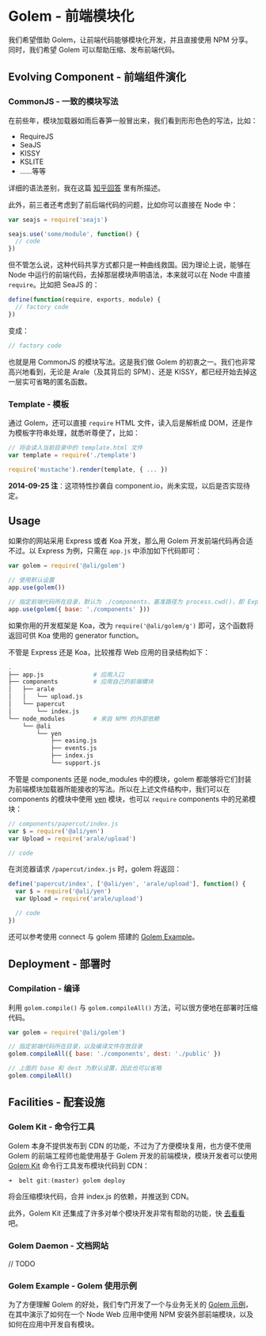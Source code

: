 # Golem - 前端模块化

我们希望借助 Golem，让前端代码能够模块化开发，并且直接使用 NPM 分享。同时，我们希望 Golem 可以帮助压缩、发布前端代码。

## Evolving Component - 前端组件演化

### CommonJS - 一致的模块写法

在前些年，模块加载器如雨后春笋一般冒出来，我们看到形形色色的写法，比如：

- RequireJS
- SeaJS
- KISSY
- KSLITE
- ……等等

详细的语法差别，我在这篇 [知乎回答][loaders] 里有所描述。

此外，前三者还考虑到了前后端代码的问题，比如你可以直接在 Node 中：

```js
var seajs = require('seajs')

seajs.use('some/module', function() {
  // code
})
```

但不管怎么说，这种代码共享方式都只是一种曲线救国。因为理论上说，能够在 Node 中运行的前端代码，去掉那层模块声明语法，本来就可以在 Node 中直接 `require`。比如把 SeaJS 的：

```js
define(function(require, exports, module) {
  // factory code
})
```

变成：

```js
// factory code
```

也就是用 CommonJS 的模块写法。这是我们做 Golem 的初衷之一。我们也非常高兴地看到，无论是 Arale（及其背后的 SPM）、还是 KISSY，都已经开始去掉这一层实可省略的匿名函数。

### Template - 模板

通过 Golem，还可以直接 `require` HTML 文件，读入后是解析成 DOM，还是作为模板字符串处理，就悉听尊便了，比如：

```js
// 将会读入当前目录中的 template.html 文件
var template = require('./template')

require('mustache').render(template, { ... })
```

**2014-09-25 注**：这项特性抄袭自 component.io，尚未实现，以后是否实现待定。

## Usage

如果你的网站采用 Express 或者 Koa 开发，那么用 Golem 开发前端代码再合适不过。以 Express 为例，只需在 `app.js` 中添加如下代码即可：

```js
var golem = require('@ali/golem')

// 使用默认设置
app.use(golem())

// 指定前端代码所在目录，默认为 ./components，基准路径为 process.cwd()，即 Express 应用的根目录
app.use(golem({ base: './components' }))
```

如果你用的开发框架是 Koa，改为 `require('@ali/golem/g')` 即可，这个函数将返回可供 Koa 使用的 generator function。

不管是 Express 还是 Koa，比较推荐 Web 应用的目录结构如下：

```bash
.
├── app.js              # 应用入口
├── components          # 应用自己的前端模块
│   ├── arale
│   │   └── upload.js
│   └── papercut
│       └── index.js
└── node_modules        # 来自 NPM 的外部依赖
    └── @ali
        └── yen
            ├── easing.js
            ├── events.js
            ├── index.js
            └── support.js
```

不管是 components 还是 node_modules 中的模块，golem 都能够将它们封装为前端模块加载器所能接收的写法。所以在上述文件结构中，我们可以在 components 的模块中使用 [yen][yen] 模块，也可以 `require` components 中的兄弟模块：

```js
// components/papercut/index.js
var $ = require('@ali/yen')
var Upload = require('arale/upload')

// code
```

在浏览器请求 `/papercut/index.js` 时，golem 将返回：

```js
define('papercut/index', ['@ali/yen', 'arale/upload'], function() {
  var $ = require('@ali/yen')
  var Upload = require('arale/upload')

  // code
})
```

还可以参考使用 connect 与 golem 搭建的 [Golem Example][golem-example]。

## Deployment - 部署时

### Compilation - 编译

利用 `golem.compile()` 与 `golem.compileAll()` 方法，可以很方便地在部署时压缩代码。

```js
var golem = require('@ali/golem')

// 指定前端代码所在目录，以及编译文件存放目录
golem.compileAll({ base: './components', dest: './public' })

// 上面的 base 和 dest 为默认设置，因此也可以省略
golem.compileAll()
```

## Facilities - 配套设施

### Golem Kit - 命令行工具

Golem 本身不提供发布到 CDN 的功能，不过为了方便模块复用，也方便不使用 Golem 的前端工程师也能使用基于 Golem 开发的前端模块，模块开发者可以使用 [Golem Kit][golem-kit] 命令行工具发布模块代码到 CDN：

```js
➜  belt git:(master) golem deploy
```

将会压缩模块代码，合并 index.js 的依赖，并推送到 CDN。

此外，Golem Kit 还集成了许多对单个模块开发非常有帮助的功能，快 [去看看][golem-kit] 吧。

### Golem Daemon - 文档网站

// TODO

### Golem Example - Golem 使用示例

为了方便理解 Golem 的好处，我们专门开发了一个与业务无关的 [Golem 示例][golem-example]，在其中演示了如何在一个 Node Web 应用中使用 NPM 安装外部前端模块，以及如何在应用中开发自有模块。


[loaders]: http://www.zhihu.com/question/22739468/answer/29949594
[central]: http://gitlab.alibaba-inc.com/groups/central
[yen]: http://gitlab.alibaba-inc.com/central/yen
[golem-example]: http://gitlab.alibaba-inc.com/central/golem-example
[golem-kit]: http://gitlab.alibaba-inc.com/central/golem-kit

